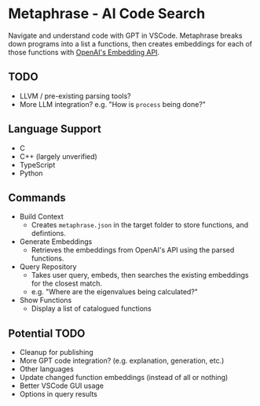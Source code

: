 # Metaphrase - AI Code Search

Navigate and understand code with GPT in VSCode. Metaphrase breaks down programs into a list a functions, then creates embeddings for each of those functions with [OpenAI's Embedding API](https://platform.openai.com/docs/guides/embeddings).

## TODO
- LLVM / pre-existing parsing tools?
- More LLM integration? e.g. "How is `process` being done?"

## Language Support

-   C
-   C++ (largely unverified)
-   TypeScript
-   Python

## Commands

-   Build Context
    -   Creates `metaphrase.json` in the target folder to store functions, and defintions.
-   Generate Embeddings
    -   Retrieves the embeddings from OpenAI's API using the parsed functions.
-   Query Repository
    -   Takes user query, embeds, then searches the existing embeddings for the closest match.
    -   e.g. "Where are the eigenvalues being calculated?"
-   Show Functions
    -   Display a list of catalogued functions

## Potential TODO

-   Cleanup for publishing
-   More GPT code integration? (e.g. explanation, generation, etc.)
-   Other languages
-   Update changed function embeddings (instead of all or nothing)
-   Better VSCode GUI usage
-   Options in query results
